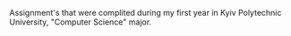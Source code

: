 Assignment's that were complited during my first year in Kyiv Polytechnic University, "Computer Science" major.
